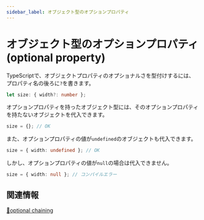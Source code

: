 ```yaml
---
sidebar_label: オブジェクト型のオプションプロパティ
---
```


# オブジェクト型のオプションプロパティ (optional property)

TypeScriptで、オブジェクトプロパティのオプショナルさを型付けするには、プロパティ名の後ろに`?`を書きます。

```typescript
let size: { width?: number };
```

オプションプロパティを持ったオブジェクト型には、そのオプションプロパティを持たないオブジェクトを代入できます。

```typescript
size = {}; // OK
```

また、オプションプロパティの値が`undefined`のオブジェクトも代入できます。

```typescript
size = { width: undefined }; // OK
```

しかし、オプションプロパティの値が`null`の場合は代入できません。

```typescript
size = { width: null }; // コンパイルエラー
```

## 関連情報

[🚧optional chaining](optional-chaining.md)
